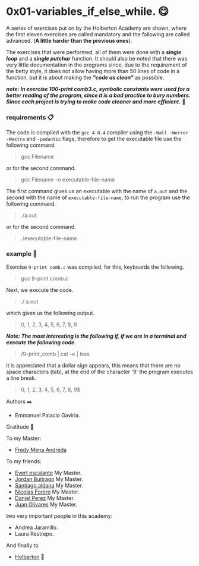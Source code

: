 # 0x01-variables_if_else_while.  :yum:

A series of exercises put on by the Holberton Academy are shown, where the first eleven exercises are called mandatory and the following are called advanced. (**A little harder than the previous ones**).

The exercises that were performed, all of them were done with a **_single loop_** and a **_single putchar_** function. It should also be noted that there was very little documentation in the programs since, due to the requirement of the betty style, it does not allow having more than 50 lines of code in a function, but it is about making the ***"code as clean"*** as possible.

***note: In exercise 100-print comb3.c, symbolic constants were used for a better reading of the program, since it is a bad practice to bury numbers. Since each project is trying to make code cleaner and more efficient.*** :rocket:

### requirements 📋

The code is compiled with the ```gcc 4.8.4``` compiler using the ```-Wall -Werror -Wextra``` and ```-pedantic``` flags, therefore to get the executable file use the following command.

> gcc Filename

or for the second command.

> gcc Filename -o executable-file-name

The first command gives us an executable with the name of ```a.out``` and the second with the name of ```executable-file-name```, to run the program use the following command.

> ./a.out

or for the second command.

> ./executable-file-name

### example :metal:

Exercise ```9-print comb.c``` was compiled, for this, keyboards the following.

> gcc 9-print comb.c

Next, we execute the code.

> ./ a.out

which gives us the following output.

> 0, 1, 2, 3, 4, 5, 6, 7, 8, 9

***Note: The most interesting is the following if, if we are in a terminal and execute the following code.***

> /9-print_comb | cat -e | less

it is appreciated that a dollar sign appears, this means that there are no space characters (tab), at the end of the character '9' the program executes a line break.

> 0, 1, 2, 3, 4, 5, 6, 7, 8, 9$

Authors ✒️

* Emmanuel Palacio Gaviria. 

Gratitude 🎁

To my Master:
* [Fredy Mena Andreda](https://github.com/xfry)

To my friends:
* [Evert escalante](https://github.com/Evertcolombia)     My Master.
* [Jordan Buitrago](https://github.com/jordanbsandoval)   My Master.
* [Santiago aldana](https://github.com/paisap)            My Master.
* [Nicolas Forero](https://github.com/NickForero11)       My Master.
* [Daniel Perez](https://github.com/d1sd41n)              My Master.
* [Juan Olivares](https://github.com/JuanOlivares1)       My Master.

two very important people in this academy:
* Andrea Jaramillo.
* Laura Restrepo.

And finally to
* [Holberton](https://www.holbertonschool.com/co)  :yellow_heart:
